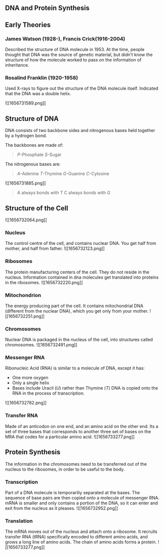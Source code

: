 ## DNA and Protein Synthesis
## Early Theories
### James Watson (1928-), Francis Crick(1916-2004)
Described the structure of DNA molecule in 1953. At the time, people thought that DNA was the source of genetic material, but didn't know the structure of how the molecule worked to pass on the information of inheritance.

### Rosalind Franklin (1920-1958)
Used X-rays to figure out the structure of the DNA molecule itself. Indicated that the DNA was a double helix.

![[1656731589.png]]

## Structure of DNA
DNA consists of two backbone sides and nitrogenous bases held together by a hydrogen bond.

The backbones are made of:
>*P*-Phosphate
>*S*-Sugar

The nitrogenous bases are:
>*A*-Adenine
>*T*-Thymine
>*G*-Guanine
>*C*-Cytosine

![[1656731885.png]]
> A always bonds with T
> C always bonds with G

## Structure of the Cell
![[1656732064.png]]

### Nucleus
The control centre of the cell, and contains nuclear DNA. You get half from mother, and half from father.
![[1656732123.png]]

### Ribosomes
The protein manufacturing centers of the cell. They do not reside in the nucleus. Information contained in dna molecules get translated into proteins in the ribosomes.
![[1656732220.png]]

### Mitochondrion
The energy producing part of the cell. It contains mitochondrial DNA (different from the nuclear DNA), which you get only from your mother.
![[1656732251.png]]

### Chromosomes
Nuclear DNA is packaged in the nucleus of the cell, into structures called chromosomes.
![[1656732491.png]]

### Messenger RNA
Ribonucleic Acid (RNA) is similar to a molecule of DNA, except it has:
* One more oxygen
* Only a single helix
* Bases include Uracil (*U*) rather than Thymine (*T*)
DNA is copied onto the RNA in the process of transcription.

![[1656732782.png]]

### Transfer RNA
Made of an anticodon on one end, and an amino acid on the other end. Its a set of three bases that corresponds to another three set of bases on the MRA that codes for a particular amino acid.
![[1656733277.png]]

## Protein Synthesis
 The information in the chromosomes need to be transferred out of the nucleus to the ribosomes, in order to be useful to the body.

### Transcription
Part of a DNA molecule is temporariliy separated at the bases. The sequence of base pairs are then copied onto a molecule of messenger RNA. mRNA is smaller and only contains a portion of the DNA, so it can enter and exit from the nucleus as it pleases.
![[1656732952.png]]

### Translation
The mRNA moves out of the nucleus and attach onto a ribosome. It recruits transfer RNA (tRNA) specifically encoded to different amino acids, and grows a long line of amino acids. The chain of amino acids forms a protein.
![[1656733277.png]]